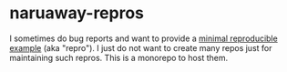 # naruaway-repros

I sometimes do bug reports and want to provide a [minimal reproducible example](https://en.wikipedia.org/wiki/Minimal_reproducible_example) (aka "repro").
I just do not want to create many repos just for maintaining such repros.
This is a monorepo to host them.
